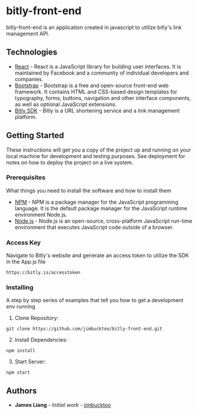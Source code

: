 # bitly-front-end

bitly-front-end is an application created in javascript to utilize bitly's link management API.

## Technologies

* [React](https://reactjs.org/) - React is a JavaScript library for building user interfaces. It is maintained by Facebook and a community of individual developers and companies.
* [Bootstrap](https://getbootstrap.com/) - Bootstrap is a free and open-source front-end web framework. It contains HTML and CSS-based design templates for typography, forms, buttons, navigation and other interface components, as well as optional JavaScript extensions.
* [Bitly SDK](https://bitly.com/) - Bitly is a URL shortening service and a link management platform.

## Getting Started

These instructions will get you a copy of the project up and running on your local machine for development and testing purposes. See deployment for notes on how to deploy the project on a live system.

### Prerequisites

What things you need to install the software and how to install them

* [NPM](https://www.npmjs.com/) - NPM is a package manager for the JavaScript programming language. It is the default package manager for the JavaScript runtime environment Node.js.
* [Node.js](https://nodejs.org/) - Node.js is an open-source, cross-platform JavaScript run-time environment that executes JavaScript code outside of a browser.

### Access Key

Navigate to Bitly's website and generate an access token to utilize the SDK in the App.js file

```
https://bitly.is/accesstoken
```

### Installing

A step by step series of examples that tell you how to get a development env running

1. Clone Repository:

```
git clone https://github.com/jimbucktoo/bitly-front-end.git
```

2. Install Dependencies:

```
npm install
```

3. Start Server:

```
npm start
```

## Authors

* **James Liang** - *Initial work* - [jimbucktoo](https://github.com/jimbucktoo/)
